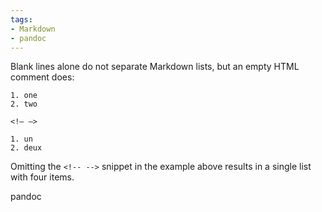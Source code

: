 ```yaml
---
tags:
- Markdown
- pandoc
---
```


Blank lines alone do not separate Markdown lists, but an empty HTML
comment does:

    1. one
    2. two

    <!– –>

    1. un
    2. deux

Omitting the `<!-- -->` snippet in the example above results in a
single list with four items.

pandoc
